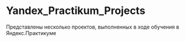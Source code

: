 # Yandex_Practikum_Projects
Представлены несколько проектов, выполненных в ходе обучения в Яндекс.Практикуме

